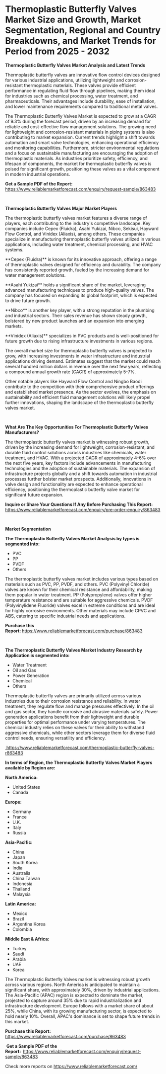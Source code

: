 <p><h1>Thermoplastic Butterfly Valves Market Size and Growth, Market Segmentation, Regional and Country Breakdowns, and Market Trends for Period from 2025 -  2032</h1></p><p><strong>Thermoplastic Butterfly Valves Market Analysis and Latest Trends</strong></p>
<p><p>Thermoplastic butterfly valves are innovative flow control devices designed for various industrial applications, utilizing lightweight and corrosion-resistant thermoplastic materials. These valves provide efficient performance in regulating fluid flow through pipelines, making them ideal for industries such as chemical processing, water treatment, and pharmaceuticals. Their advantages include durability, ease of installation, and lower maintenance requirements compared to traditional metal valves.</p><p>The Thermoplastic Butterfly Valves Market is expected to grow at a CAGR of 9.3% during the forecast period, driven by an increasing demand for reliable and cost-effective flow management solutions. The growing need for lightweight and corrosion-resistant materials in piping systems is also contributing to market expansion. Current trends highlight a shift towards automation and smart valve technologies, enhancing operational efficiency and monitoring capabilities. Furthermore, stricter environmental regulations and a focus on sustainable manufacturing are encouraging the adoption of thermoplastic materials. As industries prioritize safety, efficiency, and lifespan of components, the market for thermoplastic butterfly valves is poised for significant growth, positioning these valves as a vital component in modern industrial operations.</p></p>
<p><strong>Get a Sample PDF of the Report:&nbsp;</strong> <a href="https://www.reliablemarketforecast.com/enquiry/request-sample/863483?utm_campaign=2602&utm_medium=2&utm_source=Github&utm_content=ia&utm_term=21022025&utm_id=thermoplastic-butterfly-valves">https://www.reliablemarketforecast.com/enquiry/request-sample/863483</a></p>
<p>&nbsp;</p>
<p><strong>Thermoplastic Butterfly Valves Major Market Players</strong></p>
<p><p>The thermoplastic butterfly valves market features a diverse range of players, each contributing to the industry's competitive landscape. Key companies include Cepex (Fluidra), Asahi Yukizai, Nibco, Sekisui, Hayward Flow Control, and Vinidex (Aliaxis), among others. These companies specialize in manufacturing thermoplastic butterfly valves utilized in various applications, including water treatment, chemical processing, and HVAC systems.</p><p>**Cepex (Fluidra)** is known for its innovative approach, offering a range of thermoplastic valves designed for efficiency and durability. The company has consistently reported growth, fueled by the increasing demand for water management solutions. </p><p>**Asahi Yukizai** holds a significant share of the market, leveraging advanced manufacturing techniques to produce high-quality valves. The company has focused on expanding its global footprint, which is expected to drive future growth.</p><p>**Nibco** is another key player, with a strong reputation in the plumbing and industrial sectors. Their sales revenue has shown steady growth, bolstered by new product launches and an expansion into emerging markets.</p><p>**Vinidex (Aliaxis)** specializes in PVC products and is well-positioned for future growth due to rising infrastructure investments in various regions.</p><p>The overall market size for thermoplastic butterfly valves is projected to grow, with increasing investments in water infrastructure and industrial applications driving demand. Estimates suggest that the market could reach several hundred million dollars in revenue over the next few years, reflecting a compound annual growth rate (CAGR) of approximately 5-7%.</p><p>Other notable players like Hayward Flow Control and Ningbo Baodi contribute to the competition with their comprehensive product offerings and established market presence. As the sector evolves, the emphasis on sustainability and efficient fluid management solutions will likely propel further innovations, shaping the landscape of the thermoplastic butterfly valves market.</p></p>
<p>&nbsp;</p>
<p><strong>What Are The Key Opportunities For Thermoplastic Butterfly Valves Manufacturers?</strong></p>
<p><p>The thermoplastic butterfly valves market is witnessing robust growth, driven by the increasing demand for lightweight, corrosion-resistant, and durable fluid control solutions across industries like chemicals, water treatment, and HVAC. With a projected CAGR of approximately 4-6% over the next five years, key factors include advancements in manufacturing technologies and the adoption of sustainable materials. The expansion of infrastructure projects globally and a shift towards automation in industrial processes further bolster market prospects. Additionally, innovations in valve design and functionality are expected to enhance operational efficiency, positioning the thermoplastic butterfly valve market for significant future expansion.</p></p>
<p><strong>Inquire or Share Your Questions If Any Before Purchasing This Report:</strong> <a href="https://www.reliablemarketforecast.com/enquiry/pre-order-enquiry/863483?utm_campaign=2602&utm_medium=2&utm_source=Github&utm_content=ia&utm_term=21022025&utm_id=thermoplastic-butterfly-valves">https://www.reliablemarketforecast.com/enquiry/pre-order-enquiry/863483</a></p>
<p>&nbsp;</p>
<p><strong>Market Segmentation</strong></p>
<p><strong>The Thermoplastic Butterfly Valves Market Analysis by types is segmented into:</strong></p>
<p><ul><li>PVC</li><li>PP</li><li>PVDF</li><li>Others</li></ul></p>
<p><p>The thermoplastic butterfly valves market includes various types based on materials such as PVC, PP, PVDF, and others. PVC (Polyvinyl Chloride) valves are known for their chemical resistance and affordability, making them popular in water treatment. PP (Polypropylene) valves offer higher temperature resistance and are suitable for aggressive chemicals. PVDF (Polyvinylidene Fluoride) valves excel in extreme conditions and are ideal for highly corrosive environments. Other materials may include CPVC and ABS, catering to specific industrial needs and applications.</p></p>
<p><strong>Purchase this Report:&nbsp;</strong><a href="https://www.reliablemarketforecast.com/purchase/863483?utm_campaign=2602&utm_medium=2&utm_source=Github&utm_content=ia&utm_term=21022025&utm_id=thermoplastic-butterfly-valves">https://www.reliablemarketforecast.com/purchase/863483</a></p>
<p>&nbsp;</p>
<p><strong>The Thermoplastic Butterfly Valves Market Industry Research by Application is segmented into:</strong></p>
<p><ul><li>Water Treatment</li><li>Oil and Gas</li><li>Power Generation</li><li>Chemical</li><li>Others</li></ul></p>
<p><p>Thermoplastic butterfly valves are primarily utilized across various industries due to their corrosion resistance and reliability. In water treatment, they regulate flow and manage pressures effectively. In the oil and gas sector, they handle corrosive and abrasive materials safely. Power generation applications benefit from their lightweight and durable properties for optimal performance under varying temperatures. The chemical industry relies on these valves for their ability to withstand aggressive chemicals, while other sectors leverage them for diverse fluid control needs, ensuring versatility and efficiency.</p></p>
<p><a href="https://www.reliablemarketforecast.com/thermoplastic-butterfly-valves-r863483?utm_campaign=2602&utm_medium=2&utm_source=Github&utm_content=ia&utm_term=21022025&utm_id=thermoplastic-butterfly-valves">&nbsp;https://www.reliablemarketforecast.com/thermoplastic-butterfly-valves-r863483</a></p>
<p><strong>In terms of Region, the Thermoplastic Butterfly Valves Market Players available by Region are:</strong></p>
<p>
    <p> <strong> North America: </strong>
        <ul>
            <li>United States</li>
            <li>Canada</li>
        </ul>
        </p> 
    <p> <strong> Europe: </strong>
        <ul>
            <li>Germany</li>
            <li>France</li>
            <li>U.K.</li>
            <li>Italy</li>
            <li>Russia</li>
        </ul>
        </p> 
    <p> <strong> Asia-Pacific: </strong>
        <ul>
            <li>China</li>
            <li>Japan</li>
            <li>South Korea</li>
            <li>India</li>
            <li>Australia</li>
            <li>China Taiwan</li>
            <li>Indonesia</li>
            <li>Thailand</li>
            <li>Malaysia</li>
        </ul>
        </p> 
    <p> <strong> Latin America: </strong>
        <ul>
            <li>Mexico</li>
            <li>Brazil</li>
            <li>Argentina Korea</li>
            <li>Colombia</li>
        </ul>
        </p> 
    <p> <strong> Middle East & Africa: </strong>
        <ul>
            <li>Turkey</li>
            <li>Saudi</li>
            <li>Arabia</li>
            <li>UAE</li>
            <li>Korea</li>
        </ul>
    </p>
    </p>
<p><p>The Thermoplastic Butterfly Valves market is witnessing robust growth across various regions. North America is anticipated to maintain a significant share, with approximately 30%, driven by industrial applications. The Asia-Pacific (APAC) region is expected to dominate the market, projected to capture around 35% due to rapid industrialization and infrastructure development. Europe follows with a market share of about 25%, while China, with its growing manufacturing sector, is expected to hold nearly 10%. Overall, APAC's dominance is set to shape future trends in this market.</p></p>
<p><strong>Purchase this Report: </strong><a href="https://www.reliablemarketforecast.com/purchase/863483?utm_campaign=2602&utm_medium=2&utm_source=Github&utm_content=ia&utm_term=21022025&utm_id=thermoplastic-butterfly-valves">https://www.reliablemarketforecast.com/purchase/863483</a></p>
<p>&nbsp;<strong>Get a Sample PDF of the Report:&nbsp;&nbsp;</strong><a href="https://www.reliablemarketforecast.com/enquiry/request-sample/863483?utm_campaign=2602&utm_medium=2&utm_source=Github&utm_content=ia&utm_term=21022025&utm_id=thermoplastic-butterfly-valves">https://www.reliablemarketforecast.com/enquiry/request-sample/863483</a></p>
<p><strong></strong></p>
<p>Check more reports on <a href="https://www.reliablemarketforecast.com/?utm_campaign=2602&utm_medium=2&utm_source=Github&utm_content=ia&utm_term=21022025&utm_id=thermoplastic-butterfly-valves">https://www.reliablemarketforecast.com/</a></p>